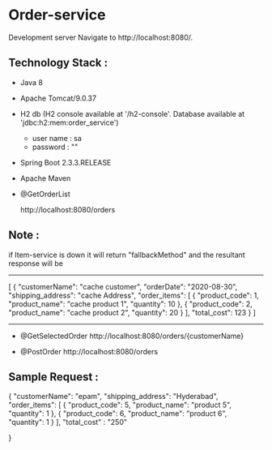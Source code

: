 # Order-service

Development server Navigate to http://localhost:8080/.

Technology Stack :
-----------------

* Java 8
* Apache Tomcat/9.0.37
* H2 db (H2 console available at '/h2-console'. Database available at 'jdbc:h2:mem:order_service')
    * user name : sa
    * password : ""
* Spring Boot 2.3.3.RELEASE
* Apache Maven



* @GetOrderList

   http://localhost:8080/orders

Note :
------
if Item-service is down it will return "fallbackMethod" and the resultant response will be

--------------------------------
[
    {
        "customerName": "cache customer",
        "orderDate": "2020-08-30",
        "shipping_address": "cache Address",
        "order_items": [
            {
                "product_code": 1,
                "product_name": "cache product 1",
                "quantity": 10
            },
            {
                "product_code": 2,
                "product_name": "cache product 2",
                "quantity": 20
            }
        ],
        "total_cost": 123
    }
]

------------------------------------------------
 

* @GetSelectedOrder
  http://localhost:8080/orders/{customerName}

* @PostOrder 
  http://localhost:8080/orders

Sample Request :
------------
{
        "customerName": "epam",
        "shipping_address": "Hyderabad",
        "order_items": [
							{
								"product_code": 5,
								"product_name": "product 5",
								"quantity": 1
							},
							{
								"product_code": 6,
								"product_name": "product 6",
								"quantity": 1
							}
						],
		"total_cost" : "250"
	
}




